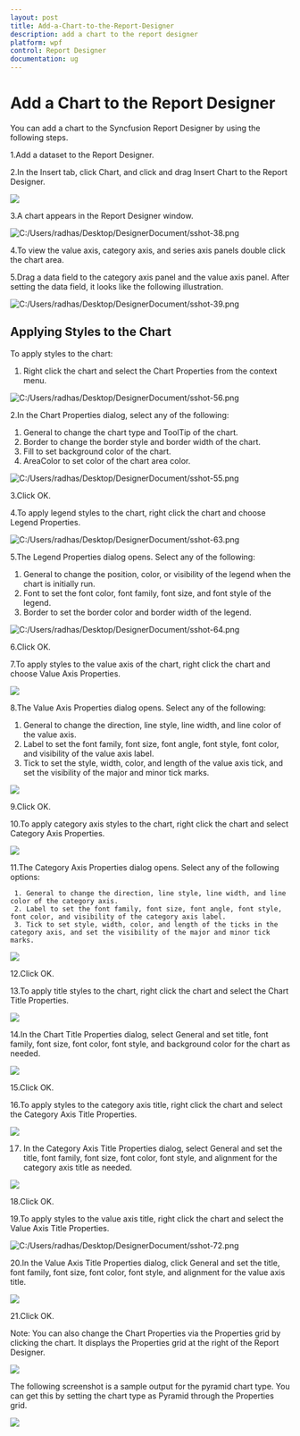 ```yaml
---
layout: post
title: Add-a-Chart-to-the-Report-Designer
description: add a chart to the report designer
platform: wpf
control: Report Designer
documentation: ug
---
```


# Add a Chart to the Report Designer

You can add a chart to the Syncfusion Report Designer by using the following steps.

1.Add a dataset to the Report Designer.

2.In the Insert tab, click Chart, and click and drag Insert Chart to the Report Designer.

![](Add-a-Chart-to-the-Report-Designer_images/Add-a-Chart-to-the-Report-Designer_img1.png)

3.A chart appears in the Report Designer window.



![C:/Users/radhas/Desktop/DesignerDocument/sshot-38.png](Add-a-Chart-to-the-Report-Designer_images/Add-a-Chart-to-the-Report-Designer_img2.png)



4.To view the value axis, category axis, and series axis panels double click the chart area.

5.Drag a data field to the category axis panel and the value axis panel. After setting the data field, it looks like the following illustration.



![C:/Users/radhas/Desktop/DesignerDocument/sshot-39.png](Add-a-Chart-to-the-Report-Designer_images/Add-a-Chart-to-the-Report-Designer_img3.png)



## Applying Styles to the Chart

To apply styles to the chart:

1. Right click the chart and select the Chart Properties from the context menu.





![C:/Users/radhas/Desktop/DesignerDocument/sshot-56.png](Add-a-Chart-to-the-Report-Designer_images/Add-a-Chart-to-the-Report-Designer_img4.png)



2.In the Chart Properties dialog, select any of the following:

   1. General to change the chart type and ToolTip of the chart.
   2. Border to change the border style and border width of the chart.
   3. Fill to set background color of the chart.
   4. AreaColor to set color of the chart area color.



![C:/Users/radhas/Desktop/DesignerDocument/sshot-55.png](Add-a-Chart-to-the-Report-Designer_images/Add-a-Chart-to-the-Report-Designer_img5.png)



3.Click OK.

4.To apply legend styles to the chart, right click the chart and choose Legend Properties.



![C:/Users/radhas/Desktop/DesignerDocument/sshot-63.png](Add-a-Chart-to-the-Report-Designer_images/Add-a-Chart-to-the-Report-Designer_img6.png)



5.The Legend Properties dialog opens. Select any of the following:

   1. General to change the position, color, or visibility of the legend when the chart is initially run.
   2. Font to set the font color, font family, font size, and font style of the legend.
   3. Border to set the border color and border width of the legend.



![C:/Users/radhas/Desktop/DesignerDocument/sshot-64.png](Add-a-Chart-to-the-Report-Designer_images/Add-a-Chart-to-the-Report-Designer_img7.png)



6.Click OK.

7.To apply styles to the value axis of the chart, right click the chart and choose Value Axis Properties.

![](Add-a-Chart-to-the-Report-Designer_images/Add-a-Chart-to-the-Report-Designer_img8.png)



8.The Value Axis Properties dialog opens. Select any of the following:

  1. General to change the direction, line style, line width, and line color of the value axis.
  2. Label to set the font family, font size, font angle, font style, font color, and visibility of the value axis label.
  3. Tick to set the style, width, color, and length of the value axis tick, and set the visibility of the major and minor tick marks.

![](Add-a-Chart-to-the-Report-Designer_images/Add-a-Chart-to-the-Report-Designer_img9.png)



9.Click OK.

10.To apply category axis styles to the chart, right click the chart and select Category Axis Properties.

![](Add-a-Chart-to-the-Report-Designer_images/Add-a-Chart-to-the-Report-Designer_img10.png)



11.The Category Axis Properties dialog opens. Select any of the following options:

     1. General to change the direction, line style, line width, and line color of the category axis.
     2. Label to set the font family, font size, font angle, font style, font color, and visibility of the category axis label.
     3. Tick to set style, width, color, and length of the ticks in the category axis, and set the visibility of the major and minor tick marks.

![](Add-a-Chart-to-the-Report-Designer_images/Add-a-Chart-to-the-Report-Designer_img11.png)



12.Click OK.

13.To apply title styles to the chart, right click the chart and select the Chart Title Properties.



![](Add-a-Chart-to-the-Report-Designer_images/Add-a-Chart-to-the-Report-Designer_img12.png)


14.In the Chart Title Properties dialog, select General and set title, font family, font size, font color, font style, and 
background color for the chart as needed.


![](Add-a-Chart-to-the-Report-Designer_images/Add-a-Chart-to-the-Report-Designer_img13.png)



15.Click OK.

16.To apply styles to the category axis title, right click the chart and select the Category Axis Title Properties.


![](Add-a-Chart-to-the-Report-Designer_images/Add-a-Chart-to-the-Report-Designer_img14.png)

17. In the Category Axis Title Properties dialog, select General and set the title, font family, font size, font color, 
font style, and alignment for the category axis title as needed.



![](Add-a-Chart-to-the-Report-Designer_images/Add-a-Chart-to-the-Report-Designer_img15.png)



18.Click OK.

19.To apply styles to the value axis title, right click the chart and select the Value Axis Title Properties.



![C:/Users/radhas/Desktop/DesignerDocument/sshot-72.png](Add-a-Chart-to-the-Report-Designer_images/Add-a-Chart-to-the-Report-Designer_img16.png)



20.In the Value Axis Title Properties dialog, click General and set the title, font family, font size, font color, font style, 
and alignment for the value axis title.


![](Add-a-Chart-to-the-Report-Designer_images/Add-a-Chart-to-the-Report-Designer_img17.png)

21.Click OK.
 
Note: You can also change the Chart Properties via the Properties grid by clicking the chart. It displays the Properties grid 
at the right of the Report Designer.


![](Add-a-Chart-to-the-Report-Designer_images/Add-a-Chart-to-the-Report-Designer_img18.png)



The following screenshot is a sample output for the pyramid chart type. You can get this by setting the chart type as Pyramid 
through the Properties grid.


![](Add-a-Chart-to-the-Report-Designer_images/Add-a-Chart-to-the-Report-Designer_img19.png)



